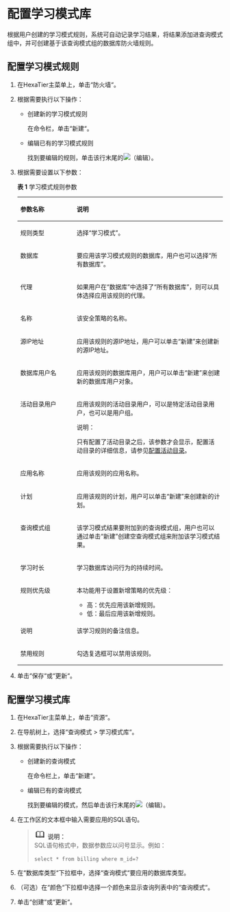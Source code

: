 # 配置学习模式库<a name="ZH-CN_TOPIC_0111166403"></a>

根据用户创建的学习模式规则，系统可自动记录学习结果，将结果添加进查询模式组中，并可创建基于该查询模式组的数据库防火墙规则。

## 配置学习模式规则<a name="zh-cn_topic_0110575023_section1433173918562"></a>

1.  在HexaTier主菜单上，单击“防火墙“。
2.  根据需要执行以下操作：
    -   创建新的学习模式规则

        在命令栏，单击“新建“。

    -   编辑已有的学习模式规则

        找到要编辑的规则，单击该行末尾的![](figures/编辑.png)（编辑）。


3.  根据需要设置以下参数：

    **表 1**  学习模式规则参数

    <a name="zh-cn_topic_0110575023_t6820dff239734dc9ad997438c25e3711"></a>
    <table><thead align="left"><tr id="zh-cn_topic_0110575023_r062a27bdce44414087a87672b89df33a"><th class="cellrowborder" valign="top" width="27.439999999999998%" id="mcps1.2.3.1.1"><p id="zh-cn_topic_0110575023_a2ba8446e2fa045e79a684d92c63a73de"><a name="zh-cn_topic_0110575023_a2ba8446e2fa045e79a684d92c63a73de"></a><a name="zh-cn_topic_0110575023_a2ba8446e2fa045e79a684d92c63a73de"></a>参数名称</p>
    </th>
    <th class="cellrowborder" valign="top" width="72.56%" id="mcps1.2.3.1.2"><p id="zh-cn_topic_0110575023_abcf28a3f4413445c95991212589e48ad"><a name="zh-cn_topic_0110575023_abcf28a3f4413445c95991212589e48ad"></a><a name="zh-cn_topic_0110575023_abcf28a3f4413445c95991212589e48ad"></a>说明</p>
    </th>
    </tr>
    </thead>
    <tbody><tr id="zh-cn_topic_0110575023_row1839616361904"><td class="cellrowborder" valign="top" width="27.439999999999998%" headers="mcps1.2.3.1.1 "><p id="zh-cn_topic_0110575023_p1539733615018"><a name="zh-cn_topic_0110575023_p1539733615018"></a><a name="zh-cn_topic_0110575023_p1539733615018"></a>规则类型</p>
    </td>
    <td class="cellrowborder" valign="top" width="72.56%" headers="mcps1.2.3.1.2 "><p id="zh-cn_topic_0110575023_p73978361206"><a name="zh-cn_topic_0110575023_p73978361206"></a><a name="zh-cn_topic_0110575023_p73978361206"></a>选择<span class="parmvalue" id="zh-cn_topic_0110575023_parmvalue102159544017"><a name="zh-cn_topic_0110575023_parmvalue102159544017"></a><a name="zh-cn_topic_0110575023_parmvalue102159544017"></a>“学习模式”</span>。</p>
    </td>
    </tr>
    <tr id="zh-cn_topic_0110575023_r82048cd1ec914ae7b7c5b1b80575fefc"><td class="cellrowborder" valign="top" width="27.439999999999998%" headers="mcps1.2.3.1.1 "><p id="zh-cn_topic_0110575023_zh-cn_topic_0076429744_p175606231399"><a name="zh-cn_topic_0110575023_zh-cn_topic_0076429744_p175606231399"></a><a name="zh-cn_topic_0110575023_zh-cn_topic_0076429744_p175606231399"></a>数据库</p>
    </td>
    <td class="cellrowborder" valign="top" width="72.56%" headers="mcps1.2.3.1.2 "><p id="zh-cn_topic_0110575023_ae8134aca63f34718bc75d4daa289f721"><a name="zh-cn_topic_0110575023_ae8134aca63f34718bc75d4daa289f721"></a><a name="zh-cn_topic_0110575023_ae8134aca63f34718bc75d4daa289f721"></a>要应用该学习模式规则的数据库，用户也可以选择<span class="parmvalue" id="zh-cn_topic_0110575023_p5d1956d467c04ef0b07873ceead43104"><a name="zh-cn_topic_0110575023_p5d1956d467c04ef0b07873ceead43104"></a><a name="zh-cn_topic_0110575023_p5d1956d467c04ef0b07873ceead43104"></a>“所有数据库”</span>。</p>
    </td>
    </tr>
    <tr id="zh-cn_topic_0110575023_ref9253e4b47542f0ad6b68323c5f4b23"><td class="cellrowborder" valign="top" width="27.439999999999998%" headers="mcps1.2.3.1.1 "><p id="zh-cn_topic_0110575023_zh-cn_topic_0076429744_p539812373914"><a name="zh-cn_topic_0110575023_zh-cn_topic_0076429744_p539812373914"></a><a name="zh-cn_topic_0110575023_zh-cn_topic_0076429744_p539812373914"></a>代理</p>
    </td>
    <td class="cellrowborder" valign="top" width="72.56%" headers="mcps1.2.3.1.2 "><p id="zh-cn_topic_0110575023_a027bed667a9240eaa0aa1b55a6bdbc3d"><a name="zh-cn_topic_0110575023_a027bed667a9240eaa0aa1b55a6bdbc3d"></a><a name="zh-cn_topic_0110575023_a027bed667a9240eaa0aa1b55a6bdbc3d"></a>如果用户在<span class="parmname" id="zh-cn_topic_0110575023_pe1d4e4ec43d04e23b0b254faf65ec68c"><a name="zh-cn_topic_0110575023_pe1d4e4ec43d04e23b0b254faf65ec68c"></a><a name="zh-cn_topic_0110575023_pe1d4e4ec43d04e23b0b254faf65ec68c"></a>“数据库”</span>中选择了<span class="parmvalue" id="zh-cn_topic_0110575023_pd36f94961372448db575c5510bf4b6a9"><a name="zh-cn_topic_0110575023_pd36f94961372448db575c5510bf4b6a9"></a><a name="zh-cn_topic_0110575023_pd36f94961372448db575c5510bf4b6a9"></a>“所有数据库”</span>，则可以具体选择应用该规则的代理。</p>
    </td>
    </tr>
    <tr id="zh-cn_topic_0110575023_row1080212271092"><td class="cellrowborder" valign="top" width="27.439999999999998%" headers="mcps1.2.3.1.1 "><p id="zh-cn_topic_0110575023_ae4c021027c264fee8484568f74112a86"><a name="zh-cn_topic_0110575023_ae4c021027c264fee8484568f74112a86"></a><a name="zh-cn_topic_0110575023_ae4c021027c264fee8484568f74112a86"></a>名称</p>
    </td>
    <td class="cellrowborder" valign="top" width="72.56%" headers="mcps1.2.3.1.2 "><p id="zh-cn_topic_0110575023_a057db29946984d2187ab7f8407233690"><a name="zh-cn_topic_0110575023_a057db29946984d2187ab7f8407233690"></a><a name="zh-cn_topic_0110575023_a057db29946984d2187ab7f8407233690"></a>该安全策略的名称。</p>
    </td>
    </tr>
    <tr id="zh-cn_topic_0110575023_rc972489ae6334fd0b9645e9e3397ce32"><td class="cellrowborder" valign="top" width="27.439999999999998%" headers="mcps1.2.3.1.1 "><p id="zh-cn_topic_0110575023_zh-cn_topic_0076429744_p423912317397"><a name="zh-cn_topic_0110575023_zh-cn_topic_0076429744_p423912317397"></a><a name="zh-cn_topic_0110575023_zh-cn_topic_0076429744_p423912317397"></a>源IP地址</p>
    </td>
    <td class="cellrowborder" valign="top" width="72.56%" headers="mcps1.2.3.1.2 "><p id="zh-cn_topic_0110575023_a53a0a725e1c54ff3b1a719382bac3e3b"><a name="zh-cn_topic_0110575023_a53a0a725e1c54ff3b1a719382bac3e3b"></a><a name="zh-cn_topic_0110575023_a53a0a725e1c54ff3b1a719382bac3e3b"></a>应用该规则的源IP地址，用户可以单击<span class="uicontrol" id="zh-cn_topic_0110575023_u3007d0ef4ed14380976a665519365367"><a name="zh-cn_topic_0110575023_u3007d0ef4ed14380976a665519365367"></a><a name="zh-cn_topic_0110575023_u3007d0ef4ed14380976a665519365367"></a>“新建”</span>来创建新的源IP地址。</p>
    </td>
    </tr>
    <tr id="zh-cn_topic_0110575023_rded9b49236f04e2db17de0f885e487f3"><td class="cellrowborder" valign="top" width="27.439999999999998%" headers="mcps1.2.3.1.1 "><p id="zh-cn_topic_0110575023_zh-cn_topic_0076429744_p0821233393"><a name="zh-cn_topic_0110575023_zh-cn_topic_0076429744_p0821233393"></a><a name="zh-cn_topic_0110575023_zh-cn_topic_0076429744_p0821233393"></a>数据库用户名</p>
    </td>
    <td class="cellrowborder" valign="top" width="72.56%" headers="mcps1.2.3.1.2 "><p id="zh-cn_topic_0110575023_a325a3d071b3349ac96c060fc72c4810c"><a name="zh-cn_topic_0110575023_a325a3d071b3349ac96c060fc72c4810c"></a><a name="zh-cn_topic_0110575023_a325a3d071b3349ac96c060fc72c4810c"></a>应用该规则的数据库用户，用户可以单击<span class="uicontrol" id="zh-cn_topic_0110575023_u5d8a3cb1a4f34b1d8829565fc758bf4a"><a name="zh-cn_topic_0110575023_u5d8a3cb1a4f34b1d8829565fc758bf4a"></a><a name="zh-cn_topic_0110575023_u5d8a3cb1a4f34b1d8829565fc758bf4a"></a>“新建”</span>来创建新的数据库用户对象。</p>
    </td>
    </tr>
    <tr id="zh-cn_topic_0110575023_row139171512102113"><td class="cellrowborder" valign="top" width="27.439999999999998%" headers="mcps1.2.3.1.1 "><p id="zh-cn_topic_0110575023_ad703537439ff4dbaa56a9926371309ca"><a name="zh-cn_topic_0110575023_ad703537439ff4dbaa56a9926371309ca"></a><a name="zh-cn_topic_0110575023_ad703537439ff4dbaa56a9926371309ca"></a>活动目录用户</p>
    </td>
    <td class="cellrowborder" valign="top" width="72.56%" headers="mcps1.2.3.1.2 "><p id="zh-cn_topic_0110575023_a6ef8f02512034121ad1d77535b6afa0f"><a name="zh-cn_topic_0110575023_a6ef8f02512034121ad1d77535b6afa0f"></a><a name="zh-cn_topic_0110575023_a6ef8f02512034121ad1d77535b6afa0f"></a>应用该规则的活动目录用户，可以是特定活动目录用户，也可以是用户组。</p>
    <div class="note" id="zh-cn_topic_0110575023_n402f66f692024bc69a23f88de363dac1"><a name="zh-cn_topic_0110575023_n402f66f692024bc69a23f88de363dac1"></a><a name="zh-cn_topic_0110575023_n402f66f692024bc69a23f88de363dac1"></a><span class="notetitle"> 说明： </span><div class="notebody"><p id="zh-cn_topic_0110575023_zh-cn_topic_0076429722_p5717533161"><a name="zh-cn_topic_0110575023_zh-cn_topic_0076429722_p5717533161"></a><a name="zh-cn_topic_0110575023_zh-cn_topic_0076429722_p5717533161"></a>只有配置了活动目录之后，该参数才会显示，配置活动目录的详细信息，请参见<a href="活动目录简介.md#ZH-CN_TOPIC_0111166491">配置活动目录</a>。</p>
    </div></div>
    </td>
    </tr>
    <tr id="zh-cn_topic_0110575023_r9d4ed340c0154491b0b295da50c0ae9e"><td class="cellrowborder" valign="top" width="27.439999999999998%" headers="mcps1.2.3.1.1 "><p id="zh-cn_topic_0110575023_ada4f60dd5951487091c1c70eb9cd60d3"><a name="zh-cn_topic_0110575023_ada4f60dd5951487091c1c70eb9cd60d3"></a><a name="zh-cn_topic_0110575023_ada4f60dd5951487091c1c70eb9cd60d3"></a>应用名称</p>
    </td>
    <td class="cellrowborder" valign="top" width="72.56%" headers="mcps1.2.3.1.2 "><p id="zh-cn_topic_0110575023_zh-cn_topic_0076429744_p94696684412"><a name="zh-cn_topic_0110575023_zh-cn_topic_0076429744_p94696684412"></a><a name="zh-cn_topic_0110575023_zh-cn_topic_0076429744_p94696684412"></a>应用该规则的应用名称。</p>
    </td>
    </tr>
    <tr id="zh-cn_topic_0110575023_ref8d4c2974984f8ead8a8c23303f3e0e"><td class="cellrowborder" valign="top" width="27.439999999999998%" headers="mcps1.2.3.1.1 "><p id="zh-cn_topic_0110575023_a08a540a61410435f83388108d20d0282"><a name="zh-cn_topic_0110575023_a08a540a61410435f83388108d20d0282"></a><a name="zh-cn_topic_0110575023_a08a540a61410435f83388108d20d0282"></a>计划</p>
    </td>
    <td class="cellrowborder" valign="top" width="72.56%" headers="mcps1.2.3.1.2 "><p id="zh-cn_topic_0110575023_a21f5ebaf337b4188955d37329066766e"><a name="zh-cn_topic_0110575023_a21f5ebaf337b4188955d37329066766e"></a><a name="zh-cn_topic_0110575023_a21f5ebaf337b4188955d37329066766e"></a>应用该规则的计划，用户可以单击<span class="uicontrol" id="zh-cn_topic_0110575023_uf0d7e8941fd3468ba51d05f0572566dc"><a name="zh-cn_topic_0110575023_uf0d7e8941fd3468ba51d05f0572566dc"></a><a name="zh-cn_topic_0110575023_uf0d7e8941fd3468ba51d05f0572566dc"></a>“新建”</span>来创建新的计划。</p>
    </td>
    </tr>
    <tr id="zh-cn_topic_0110575023_r373365a56e034151af4eefa9735c7be7"><td class="cellrowborder" valign="top" width="27.439999999999998%" headers="mcps1.2.3.1.1 "><p id="zh-cn_topic_0110575023_a43e3c711c38a402ba5bb51af1ea6c2f6"><a name="zh-cn_topic_0110575023_a43e3c711c38a402ba5bb51af1ea6c2f6"></a><a name="zh-cn_topic_0110575023_a43e3c711c38a402ba5bb51af1ea6c2f6"></a>查询模式组</p>
    </td>
    <td class="cellrowborder" valign="top" width="72.56%" headers="mcps1.2.3.1.2 "><p id="zh-cn_topic_0110575023_a2d4c68be561247a88526596cdd254d04"><a name="zh-cn_topic_0110575023_a2d4c68be561247a88526596cdd254d04"></a><a name="zh-cn_topic_0110575023_a2d4c68be561247a88526596cdd254d04"></a>该学习模式结果要附加到的查询模式组，用户也可以通过单击<span class="uicontrol" id="zh-cn_topic_0110575023_u1f80bfb98efd4353a784eec1521eb9fb"><a name="zh-cn_topic_0110575023_u1f80bfb98efd4353a784eec1521eb9fb"></a><a name="zh-cn_topic_0110575023_u1f80bfb98efd4353a784eec1521eb9fb"></a>“新建”</span>创建空查询模式组来附加该学习模式结果。</p>
    </td>
    </tr>
    <tr id="zh-cn_topic_0110575023_rbe84cba64c3042bb97bd99c39c259afe"><td class="cellrowborder" valign="top" width="27.439999999999998%" headers="mcps1.2.3.1.1 "><p id="zh-cn_topic_0110575023_a6e8f18c19cdc4685962f5ffecced6473"><a name="zh-cn_topic_0110575023_a6e8f18c19cdc4685962f5ffecced6473"></a><a name="zh-cn_topic_0110575023_a6e8f18c19cdc4685962f5ffecced6473"></a>学习时长</p>
    </td>
    <td class="cellrowborder" valign="top" width="72.56%" headers="mcps1.2.3.1.2 "><p id="zh-cn_topic_0110575023_a63971f6eab874168b9193de3dac13bf3"><a name="zh-cn_topic_0110575023_a63971f6eab874168b9193de3dac13bf3"></a><a name="zh-cn_topic_0110575023_a63971f6eab874168b9193de3dac13bf3"></a>学习数据库访问行为的持续时间。</p>
    </td>
    </tr>
    <tr id="zh-cn_topic_0110575023_rc3b8dd9a93f246489c1b108762de76ea"><td class="cellrowborder" valign="top" width="27.439999999999998%" headers="mcps1.2.3.1.1 "><p id="zh-cn_topic_0110575023_a1b8a8e0e224a4a37906396c2796fe9f0"><a name="zh-cn_topic_0110575023_a1b8a8e0e224a4a37906396c2796fe9f0"></a><a name="zh-cn_topic_0110575023_a1b8a8e0e224a4a37906396c2796fe9f0"></a>规则优先级</p>
    </td>
    <td class="cellrowborder" valign="top" width="72.56%" headers="mcps1.2.3.1.2 "><p id="zh-cn_topic_0110575023_zh-cn_topic_0076429744_p459392214012"><a name="zh-cn_topic_0110575023_zh-cn_topic_0076429744_p459392214012"></a><a name="zh-cn_topic_0110575023_zh-cn_topic_0076429744_p459392214012"></a>本功能用于设置新增策略的优先级：</p>
    <a name="zh-cn_topic_0110575023_u6ae6737967d34d038a6e70a1b6c8b45e"></a><a name="zh-cn_topic_0110575023_u6ae6737967d34d038a6e70a1b6c8b45e"></a><ul id="zh-cn_topic_0110575023_u6ae6737967d34d038a6e70a1b6c8b45e"><li>高：优先应用该新增规则。</li><li>低：最后应用该新增规则。</li></ul>
    </td>
    </tr>
    <tr id="zh-cn_topic_0110575023_row19985452101611"><td class="cellrowborder" valign="top" width="27.439999999999998%" headers="mcps1.2.3.1.1 "><p id="zh-cn_topic_0110575023_p1678591016243"><a name="zh-cn_topic_0110575023_p1678591016243"></a><a name="zh-cn_topic_0110575023_p1678591016243"></a>说明</p>
    </td>
    <td class="cellrowborder" valign="top" width="72.56%" headers="mcps1.2.3.1.2 "><p id="zh-cn_topic_0110575023_p4785181010244"><a name="zh-cn_topic_0110575023_p4785181010244"></a><a name="zh-cn_topic_0110575023_p4785181010244"></a>该学习规则的备注信息。</p>
    </td>
    </tr>
    <tr id="zh-cn_topic_0110575023_r2237bd6a96e74c71804d56aa6c89d810"><td class="cellrowborder" valign="top" width="27.439999999999998%" headers="mcps1.2.3.1.1 "><p id="zh-cn_topic_0110575023_aa481506fbf98466b820e38d073529990"><a name="zh-cn_topic_0110575023_aa481506fbf98466b820e38d073529990"></a><a name="zh-cn_topic_0110575023_aa481506fbf98466b820e38d073529990"></a>禁用规则</p>
    </td>
    <td class="cellrowborder" valign="top" width="72.56%" headers="mcps1.2.3.1.2 "><p id="zh-cn_topic_0110575023_a7113f2bd046942b7a9736c54d6fd4c9f"><a name="zh-cn_topic_0110575023_a7113f2bd046942b7a9736c54d6fd4c9f"></a><a name="zh-cn_topic_0110575023_a7113f2bd046942b7a9736c54d6fd4c9f"></a>勾选复选框可以禁用该规则。</p>
    </td>
    </tr>
    </tbody>
    </table>

4.  单击“保存“或“更新“。

## 配置学习模式库<a name="zh-cn_topic_0110575023_sd09f020765c54eacb9744c81727c8162"></a>

1.  在HexaTier主菜单上，单击“资源“。
2.  在导航树上，选择“查询模式 \> 学习模式库“。
3.  根据需要执行以下操作：
    -   创建新的查询模式

        在命令栏上，单击“新建“。

    -   编辑已有的查询模式

        找到要编辑的模式，然后单击该行末尾的![](figures/编辑.png)（编辑）。


4.  在工作区的文本框中输入需要应用的SQL语句。

    >![](public_sys-resources/icon-note.gif) **说明：**   
    >SQL语句格式中，数据参数应以问号显示。例如：  
    >```  
    >select * from billing where m_id=?  
    >```  

5.  在“数据库类型“下拉框中，选择“查询模式“要应用的数据库类型。
6.  （可选）在“颜色“下拉框中选择一个颜色来显示查询列表中的“查询模式“。
7.  单击“创建“或“更新“。

